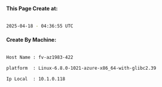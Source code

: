 
   
#### This Page Create at:

```bash

2025-04-18 - 04:36:55 UTC

```

#### Create By Machine:

```bash

Host Name : fv-az1983-422

platform  : Linux-6.8.0-1021-azure-x86_64-with-glibc2.39

Ip Local  : 10.1.0.118

```

